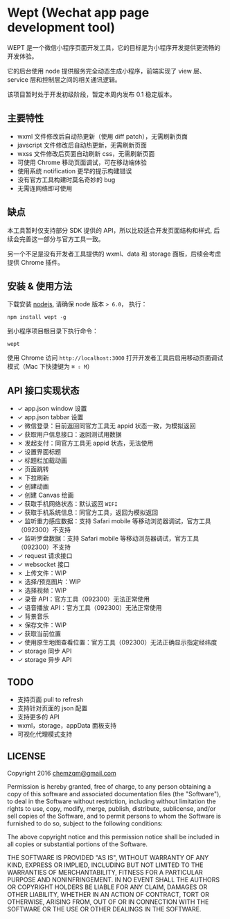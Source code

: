 # Wept (Wechat app page development tool)

WEPT 是一个微信小程序页面开发工具，它的目标是为小程序开发提供更流畅的开发体验。

它的后台使用 node 提供服务完全动态生成小程序，前端实现了 view 层、service
层和控制层之间的相关通讯逻辑。

该项目暂时处于开发初级阶段，暂定本周内发布 0.1 稳定版本。

## 主要特性

* wxml 文件修改后自动热更新（使用 diff patch），无需刷新页面
* javscript 文件修改后自动热更新，无需刷新页面
* wxss 文件修改后页面自动刷新 css，无需刷新页面
* 可使用 Chrome 移动页面调试，可在移动端体验
* 使用系统 notification 更早的提示构建错误
* 没有官方工具构建时莫名奇妙的 bug
* 无需连网络即可使用

## 缺点

本工具暂时仅支持部分 SDK 提供的 API，所以比较适合开发页面结构和样式, 后续会完善这一部分与官方工具一致。

另一个不足是没有开发者工具提供的 wxml、data 和 storage 面板，后续会考虑提供 Chrome 插件。

## 安装 & 使用方法

下载安装 [nodejs](https://nodejs.org), 请确保 node 版本 `> 6.0`， 执行：

    npm install wept -g

到小程序项目根目录下执行命令：

    wept

使用 Chrome 访问 `http://localhost:3000` 打开开发者工具后启用移动页面调试模式（Mac 下快捷键为 `⌘ ⇧ M`）

## API 接口实现状态

* ✓ app.json window 设置
* ✓ app.json tabbar 设置
* ✓ 微信登录：目前返回同官方工具无 appid 状态一致，为模拟返回
* ✓ 获取用户信息接口：返回测试用数据
* ✗ 发起支付：同官方工具无 appid 状态，无法使用
* ✓ 设置界面标题
* ✓ 标题栏加载动画
* ✓ 页面跳转
* ✗ 下拉刷新
* ✓ 创建动画
* ✓ 创建 Canvas 绘画
* ✓ 获取手机网络状态：默认返回 `WIFI`
* ✓ 获取手机系统信息：同官方工具，返回为模拟返回
* ✓ 监听重力感应数据：支持 Safari mobile 等移动浏览器调试，官方工具（092300）不支持
* ✓ 监听罗盘数据：支持 Safari mobile 等移动浏览器调试，官方工具（092300）不支持
* ✓ request 请求接口
* ✓ websocket 接口
* ✗ 上传文件：WIP
* ✗ 选择/预览图片：WIP
* ✗ 选择视频：WIP
* ✓ 录音 API：官方工具（092300）无法正常使用
* ✓ 语音播放 API：官方工具（092300）无法正常使用
* ✓ 背景音乐
* ✗ 保存文件：WIP
* ✓ 获取当前位置
* ✓ 使用原生地图查看位置：官方工具（092300）无法正确显示指定经纬度
* ✓ storage 同步 API
* ✓ storage 异步 API

## TODO

* 支持页面 pull to refresh
* 支持针对页面的 json 配置
* 支持更多的 API
* wxml，storage，appData 面板支持
* 可视化代理模式支持

## LICENSE

Copyright 2016 chemzqm@gmail.com

Permission is hereby granted, free of charge, to any person obtaining
a copy of this software and associated documentation files (the "Software"),
to deal in the Software without restriction, including without limitation
the rights to use, copy, modify, merge, publish, distribute, sublicense,
and/or sell copies of the Software, and to permit persons to whom the
Software is furnished to do so, subject to the following conditions:

The above copyright notice and this permission notice shall be included
in all copies or substantial portions of the Software.

THE SOFTWARE IS PROVIDED "AS IS", WITHOUT WARRANTY OF ANY KIND,
EXPRESS OR IMPLIED, INCLUDING BUT NOT LIMITED TO THE WARRANTIES
OF MERCHANTABILITY, FITNESS FOR A PARTICULAR PURPOSE AND NONINFRINGEMENT.
IN NO EVENT SHALL THE AUTHORS OR COPYRIGHT HOLDERS BE LIABLE FOR ANY CLAIM,
DAMAGES OR OTHER LIABILITY, WHETHER IN AN ACTION OF CONTRACT,
TORT OR OTHERWISE, ARISING FROM, OUT OF OR IN CONNECTION WITH THE SOFTWARE
OR THE USE OR OTHER DEALINGS IN THE SOFTWARE.
